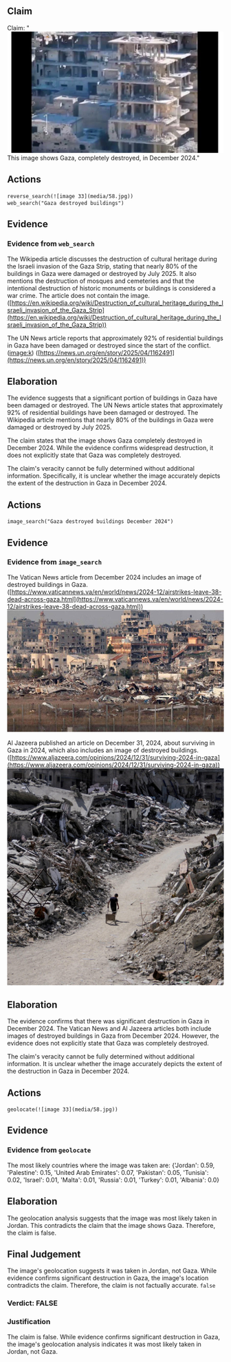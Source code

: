 ## Claim
Claim: "![image 33](media/58.jpg) This image shows Gaza, completely destroyed, in December 2024."

## Actions
```
reverse_search(![image 33](media/58.jpg))
web_search("Gaza destroyed buildings")
```

## Evidence
### Evidence from `web_search`
The Wikipedia article discusses the destruction of cultural heritage during the Israeli invasion of the Gaza Strip, stating that nearly 80% of the buildings in Gaza were damaged or destroyed by July 2025. It also mentions the destruction of mosques and cemeteries and that the intentional destruction of historic monuments or buildings is considered a war crime. The article does not contain the image. ([https://en.wikipedia.org/wiki/Destruction_of_cultural_heritage_during_the_Israeli_invasion_of_the_Gaza_Strip](https://en.wikipedia.org/wiki/Destruction_of_cultural_heritage_during_the_Israeli_invasion_of_the_Gaza_Strip))

The UN News article reports that approximately 92% of residential buildings in Gaza have been damaged or destroyed since the start of the conflict. (<image:k>) ([https://news.un.org/en/story/2025/04/1162491](https://news.un.org/en/story/2025/04/1162491))


## Elaboration
The evidence suggests that a significant portion of buildings in Gaza have been damaged or destroyed. The UN News article states that approximately 92% of residential buildings have been damaged or destroyed. The Wikipedia article mentions that nearly 80% of the buildings in Gaza were damaged or destroyed by July 2025.

The claim states that the image shows Gaza completely destroyed in December 2024. While the evidence confirms widespread destruction, it does not explicitly state that Gaza was completely destroyed.

The claim's veracity cannot be fully determined without additional information. Specifically, it is unclear whether the image accurately depicts the extent of the destruction in Gaza in December 2024.


## Actions
```
image_search("Gaza destroyed buildings December 2024")
```

## Evidence
### Evidence from `image_search`
The Vatican News article from December 2024 includes an image of destroyed buildings in Gaza. ([https://www.vaticannews.va/en/world/news/2024-12/airstrikes-leave-38-dead-across-gaza.html](https://www.vaticannews.va/en/world/news/2024-12/airstrikes-leave-38-dead-across-gaza.html)) ![image 6421](media/2025-08-29_19-50-1756497049-248594.jpg)

Al Jazeera published an article on December 31, 2024, about surviving in Gaza in 2024, which also includes an image of destroyed buildings. ([https://www.aljazeera.com/opinions/2024/12/31/surviving-2024-in-gaza](https://www.aljazeera.com/opinions/2024/12/31/surviving-2024-in-gaza)) ![image 6422](media/2025-08-29_19-50-1756497050-493534.jpg)


## Elaboration
The evidence confirms that there was significant destruction in Gaza in December 2024. The Vatican News and Al Jazeera articles both include images of destroyed buildings in Gaza from December 2024. However, the evidence does not explicitly state that Gaza was completely destroyed.

The claim's veracity cannot be fully determined without additional information. It is unclear whether the image accurately depicts the extent of the destruction in Gaza in December 2024.


## Actions
```
geolocate(![image 33](media/58.jpg))
```

## Evidence
### Evidence from `geolocate`
The most likely countries where the image was taken are: {'Jordan': 0.59, 'Palestine': 0.15, 'United Arab Emirates': 0.07, 'Pakistan': 0.05, 'Tunisia': 0.02, 'Israel': 0.01, 'Malta': 0.01, 'Russia': 0.01, 'Turkey': 0.01, 'Albania': 0.0}

## Elaboration
The geolocation analysis suggests that the image was most likely taken in Jordan. This contradicts the claim that the image shows Gaza. Therefore, the claim is false.


## Final Judgement
The image's geolocation suggests it was taken in Jordan, not Gaza. While evidence confirms significant destruction in Gaza, the image's location contradicts the claim. Therefore, the claim is not factually accurate. `false`

### Verdict: FALSE

### Justification
The claim is false. While evidence confirms significant destruction in Gaza, the image's geolocation analysis indicates it was most likely taken in Jordan, not Gaza.
